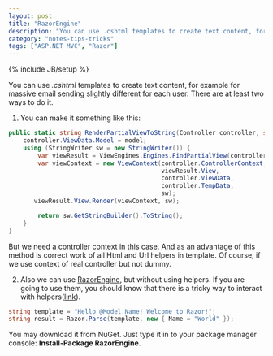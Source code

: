 ```yaml
---
layout: post
title: "RazorEngine"
description: "You can use .cshtml templates to create text content, for example for massive email sending slightly different for each user. There are at least two ways to do it."
category: "notes-tips-tricks"
tags: ["ASP.NET MVC", "Razor"]
---
```

{% include JB/setup %}

You can use *.cshtml* templates to create text content, for example for massive email sending slightly different for each user. There are at least two ways to do it.

1. You can make it something like this:

```csharp
public static string RenderPartialViewToString(Controller controller, string viewName, object model) {
    controller.ViewData.Model = model;
    using (StringWriter sw = new StringWriter()) {
        var viewResult = ViewEngines.Engines.FindPartialView(controller.ControllerContext, viewName);
        var viewContext = new ViewContext(controller.ControllerContext,
                                          viewResult.View,
                                          controller.ViewData,
                                          controller.TempData,
                                          sw);
       viewResult.View.Render(viewContext, sw);

        return sw.GetStringBuilder().ToString();
    }
}
```

But we need a controller context in this case. And as an advantage of this method is correct work of all Html and Url helpers in template. Of course, if we use context of real controller but not dummy.

2. Also we can use [RazorEngine][1], but without using helpers. If you are going to use them, you should know that there is a tricky way to interact with helpers([link][2]).

```csharp
string template = "Hello @Model.Name! Welcome to Razor!";
string result = Razor.Parse(template, new { Name = "World" });
```

You may download it from NuGet. Just type it in to your package manager console: **Install-Package RazorEngine**.

[1]: http://razorengine.codeplex.com/
[2]: https://github.com/Antaris/RazorEngine/issues/29